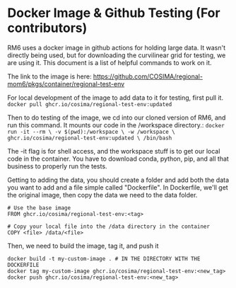 # Docker Image & Github Testing (For contributors)

RM6 uses a docker image in github actions for holding large data. It wasn't directly being used, but for downloading the curvilinear grid for testing, we are using it. This document is a list of helpful commands to work on it.

The link to the image is here: 
https://github.com/COSIMA/regional-mom6/pkgs/container/regional-test-env

For local development of the image to add data to it for testing, first pull it. 
```docker pull ghcr.io/cosima/regional-test-env:updated```

Then to do testing of the image, we cd into our cloned version of RM6, and run this command. It mounts our code in the /workspace directory.:
```docker run -it --rm \ -v $(pwd):/workspace \ -w /workspace \ ghcr.io/cosima/regional-test-env:updated \ /bin/bash```

The -it flag is for shell access, and the workspace stuff is to get our local code in the container.
You have to download conda, python, pip, and all that business to properly run the tests.

Getting to adding the data, you should create a folder and add both the data you want to add and a file simple called "Dockerfile". In Dockerfile, we'll get the original image, then copy the data we need to the data folder.

```
# Use the base image
FROM ghcr.io/cosima/regional-test-env:<tag>

# Copy your local file into the /data directory in the container
COPY <file> /data/<file>
```

Then, we need to build the image, tag it, and push it

```
docker build -t my-custom-image . # IN THE DIRECTORY WITH THE DOCKERFILE
docker tag my-custom-image ghcr.io/cosima/regional-test-env:<new_tag>
docker push ghcr.io/cosima/regional-test-env:<new_tag>
```


